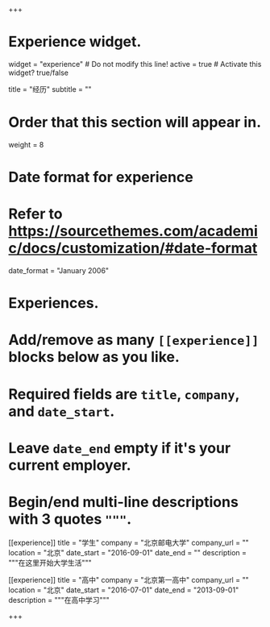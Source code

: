 +++
# Experience widget.
widget = "experience"  # Do not modify this line!
active = true  # Activate this widget? true/false

title = "经历"
subtitle = ""

# Order that this section will appear in.
weight = 8

# Date format for experience
#   Refer to https://sourcethemes.com/academic/docs/customization/#date-format
date_format = "January 2006"

# Experiences.
#   Add/remove as many `[[experience]]` blocks below as you like.
#   Required fields are `title`, `company`, and `date_start`.
#   Leave `date_end` empty if it's your current employer.
#   Begin/end multi-line descriptions with 3 quotes `"""`.
[[experience]]
  title = "学生"
  company = "北京邮电大学"
  company_url = ""
  location = "北京"
  date_start = "2016-09-01"
  date_end = ""
  description = """在这里开始大学生活"""

[[experience]]
  title = "高中"
  company = "北京第一高中"
  company_url = ""
  location = "北京"
  date_start = "2016-07-01"
  date_end = "2013-09-01"
  description = """在高中学习"""

+++
